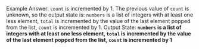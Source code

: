 Example Answer:
`count` is incremented by 1. The previous value of `count` is unknown, so the output state is: `numbers` is a list of integers with at least one less element, `total` is incremented by the value of the last element popped from the list, `count` is incremented by 1.
Output State: **`numbers` is a list of integers with at least one less element, `total` is incremented by the value of the last element popped from the list, `count` is incremented by 1**